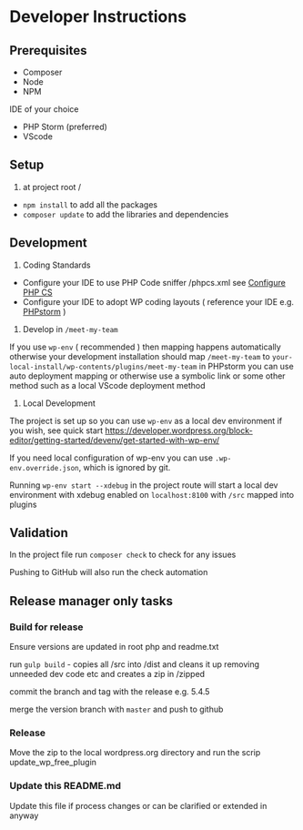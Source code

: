 # Developer Instructions #

## Prerequisites ##

* Composer
* Node
* NPM

IDE of your choice
* PHP Storm (preferred)
* VScode

## Setup ##

1. at project root  /
* `npm install` to add all the packages
* `composer update` to add the libraries and dependencies


## Development ##

1. Coding Standards
* Configure your IDE to use PHP Code sniffer  /phpcs.xml   see  [Configure PHP CS](https://github.com/WordPress/WordPress-Coding-Standards#using-phpcs-and-wpcs-from-within-your-ide)
* Configure your IDE to adopt WP coding layouts  ( reference your IDE  e.g. [PHPstorm](https://www.jetbrains.com/help/phpstorm/wordpress-aware-coding-assistance.html) )


1. Develop in `/meet-my-team`

If you use `wp-env`  ( recommended ) then mapping happens automatically otherwise
your development installation  should map  `/meet-my-team` to `your-local-install/wp-contents/plugins/meet-my-team`
in PHPstorm you can use auto deployment mapping  or otherwise use a symbolic link or some other method such as a local VScode deployment method

1. Local Development

The project is set up so you can use  `wp-env` as a local dev environment if you wish, see quick start https://developer.wordpress.org/block-editor/getting-started/devenv/get-started-with-wp-env/

If you need local configuration of wp-env you can use `.wp-env.override.json`, which is ignored by git.

Running `wp-env start --xdebug` in the project route will start a local dev environment with xdebug enabled on
`localhost:8100` with `/src` mapped into plugins


## Validation ##

In the project file run `composer check` to check for any issues

Pushing to GitHub  will also run the check automation

## Release manager only tasks ##

### Build for release ###

Ensure versions are updated in root php and readme.txt

run `gulp build` - copies all /src into /dist and cleans it up removing unneeded dev code etc and creates a zip in /zipped

commit the branch and tag with the release e.g. 5.4.5

merge the version branch with `master`  and push to github

### Release ###

Move the zip to the local wordpress.org directory and run the scrip update_wp_free_plugin


### Update this README.md ###

Update this file if process changes or can be clarified or extended in anyway